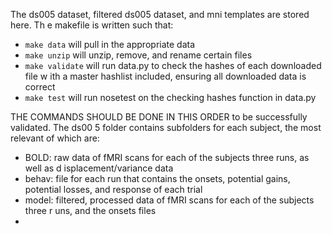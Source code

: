 The ds005 dataset, filtered ds005 dataset, and mni templates are stored here. Th
e makefile is written such that:
 
- `make data` will pull in the appropriate data 
- `make unzip` will unzip, remove, and rename certain files
- `make validate` will run data.py to check the hashes of each downloaded file w
ith a master hashlist included, ensuring all downloaded data is correct  
- `make test` will run nosetest on the checking hashes function in data.py

THE COMMANDS SHOULD BE DONE IN THIS ORDER to be successfully validated. The ds00
5 folder contains subfolders for each subject, the most relevant of which are:

- BOLD: raw data of fMRI scans for each of the subjects three runs, as well as d
isplacement/variance data 
- behav: file for each run that contains the onsets, potential gains, potential 
losses, and response of each trial
- model: filtered, processed data of fMRI scans for each of the subjects three r
uns, and the onsets files
-
